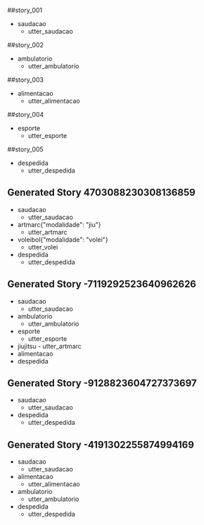 ##story_001
* saudacao
    - utter_saudacao

##story_002
* ambulatorio
    - utter_ambulatorio

##story_003
* alimentacao
    - utter_alimentacao

##story_004
* esporte
    - utter_esporte

##story_005
* despedida
    - utter_despedida
## Generated Story 4703088230308136859
* saudacao
    - utter_saudacao
* artmarc{"modalidade": "jiu"}
    - utter_artmarc
* voleibol{"modalidade": "volei"}
    - utter_volei
* despedida
    - utter_despedida
## Generated Story -7119292523640962626
* saudacao
    - utter_saudacao
* ambulatorio
    - utter_ambulatorio
* esporte
    - utter_esporte
* jiujitsu
      - utter_artmarc
* alimentacao
* despedida

## Generated Story -9128823604727373697
* saudacao
    - utter_saudacao
* despedida
    - utter_despedida


## Generated Story -4191302255874994169
* saudacao
    - utter_saudacao
* alimentacao
    - utter_alimentacao
* ambulatorio
    - utter_ambulatorio
* despedida
    - utter_despedida
